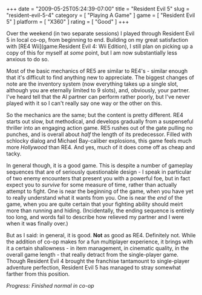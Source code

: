 +++
date = "2009-05-25T05:24:39-07:00"
title = "Resident Evil 5"
slug = "resident-evil-5-4"
category = [ "Playing A Game" ]
game = [ "Resident Evil 5" ]
platform = [ "X360" ]
rating = [ "Good" ]
+++

Over the weekend (in two separate sessions) I played through Resident Evil 5 in local co-op, from beginning to end.  Building on my great satisfaction with [RE4 Wii](game:Resident Evil 4: Wii Edition), I still plan on picking up a copy of this for myself at <i>some</i> point, but I am now substantially less anxious to do so.

Most of the basic mechanics of RE5 are similar to RE4's - similar enough that it's difficult to find anything new to appreciate.  The biggest changes of note are the inventory system (now everything takes up a single slot, although you are eternally limited to 9 slots), and, obviously, your partner.  I've heard tell that the AI partner can perform rather poorly, but I've never played with it so I can't really say one way or the other on this.

So the mechanics are the same; but the content is pretty different.  RE4 starts out slow, but methodical, and develops gradually from a suspenseful thriller into an engaging action game.  RE5 rushes out of the gate pulling no punches, and is overall about <i>half</i> the length of its predecessor.  Filled with schlocky dialog and Michael Bay-caliber explosions, this game feels much more <i>Hollywood</i> than RE4.  And yes, much of it does come off as cheap and tacky.

In general though, it is a good game.  This is despite a number of gameplay sequences that are of seriously questionable design - I speak in particular of two enemy encounters that present you with a powerful foe, but in fact expect you to <i>survive</i> for some measure of time, rather than actually attempt to fight.  One is near the beginning of the game, when you have yet to really understand what it wants from you.  One is near the <i>end</i> of the game, when you are quite certain that your fighting ability should meirt more than running and hiding.  (Incidentally, the ending sequence is entirely too long, and words fail to describe how relieved my partner and I were when it was finally over.)

But as I said: in general, it is good.  <b>Not</b> as good as RE4.  Definitely not.  While the addition of co-op makes for a fun multiplayer experience, it brings with it a certain shallowness - in item management, in cinematic quality, in the overall game length - that really detract from the single-player game.  Though Resident Evil 4 brought the franchise tantamount to single-player adventure perfection, Resident Evil 5 has managed to stray somewhat farther from this position.

<i>Progress: Finished normal in co-op</i>